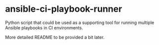 # ansible-ci-playbook-runner
Python script that could be used as a supporting tool for running multiple Ansible playbooks in CI environments.

More detailed README to be provided a bit later.
